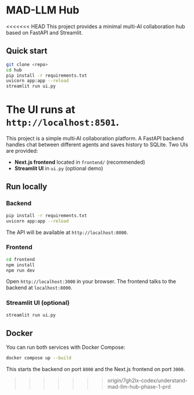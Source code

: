 # MAD-LLM Hub

<<<<<<< HEAD
This project provides a minimal multi-AI collaboration hub based on FastAPI and Streamlit.

## Quick start

```bash
git clone <repo>
cd hub
pip install -r requirements.txt
uvicorn app:app --reload
streamlit run ui.py
```

The UI runs at `http://localhost:8501`.
=======
This project is a simple multi‑AI collaboration platform.  A FastAPI backend
handles chat between different agents and saves history to SQLite.  Two UIs are
provided:

* **Next.js frontend** located in `frontend/` (recommended)
* **Streamlit UI** in `ui.py` (optional demo)

## Run locally

### Backend
```bash
pip install -r requirements.txt
uvicorn app:app --reload
```
The API will be available at `http://localhost:8000`.

### Frontend
```bash
cd frontend
npm install
npm run dev
```
Open `http://localhost:3000` in your browser.  The frontend talks to the backend
at `localhost:8000`.

### Streamlit UI (optional)
```bash
streamlit run ui.py
```

## Docker
You can run both services with Docker Compose:
```bash
docker compose up --build
```
This starts the backend on port `8000` and the Next.js frontend on port `3000`.
>>>>>>> origin/7gh2lx-codex/understand-mad-llm-hub-phase-1-prd
